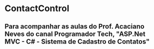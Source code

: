 # ContactControl

## Para acompanhar as aulas do Prof. Acaciano Neves do canal Programador Tech, "ASP.Net MVC - C# - Sistema de Cadastro de Contatos"

